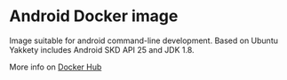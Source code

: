 # Android Docker image
Image suitable for android command-line development. Based on Ubuntu Yakkety includes Android SKD API 25 and JDK 1.8.

More info on [Docker Hub]

[Docker Hub]: <https://hub.docker.com/r/criticalblue/android/>